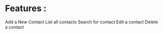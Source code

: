 
# Features :
Add a New Contact
List all contacts
Search for contact
Edit a contact
Delete a contact
